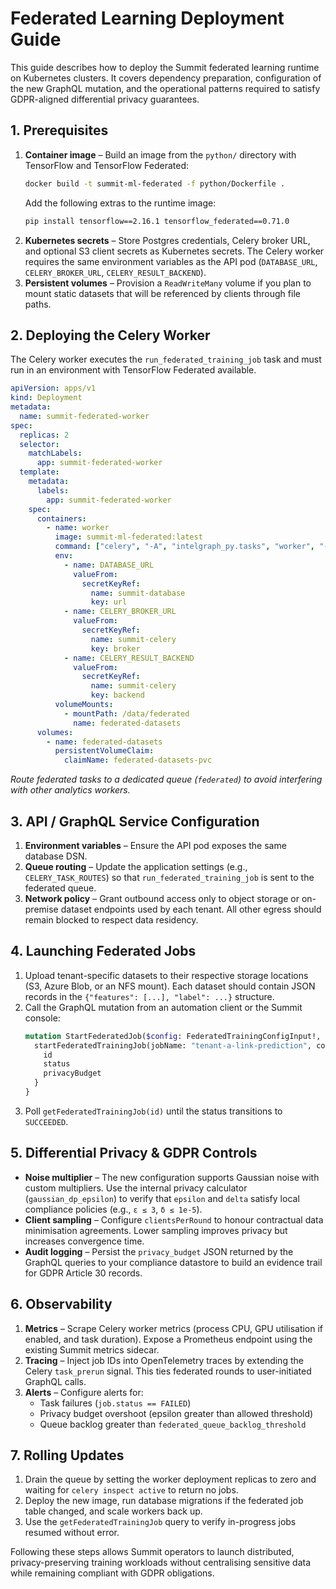 # Federated Learning Deployment Guide

This guide describes how to deploy the Summit federated learning runtime on Kubernetes clusters. It covers dependency preparation, configuration of the new GraphQL mutation, and the operational patterns required to satisfy GDPR-aligned differential privacy guarantees.

## 1. Prerequisites

1. **Container image** – Build an image from the `python/` directory with TensorFlow and TensorFlow Federated:
   ```bash
   docker build -t summit-ml-federated -f python/Dockerfile .
   ```
   Add the following extras to the runtime image:
   ```bash
   pip install tensorflow==2.16.1 tensorflow_federated==0.71.0
   ```
2. **Kubernetes secrets** – Store Postgres credentials, Celery broker URL, and optional S3 client secrets as Kubernetes secrets. The Celery worker requires the same environment variables as the API pod (`DATABASE_URL`, `CELERY_BROKER_URL`, `CELERY_RESULT_BACKEND`).
3. **Persistent volumes** – Provision a `ReadWriteMany` volume if you plan to mount static datasets that will be referenced by clients through file paths.

## 2. Deploying the Celery Worker

The Celery worker executes the `run_federated_training_job` task and must run in an environment with TensorFlow Federated available.

```yaml
apiVersion: apps/v1
kind: Deployment
metadata:
  name: summit-federated-worker
spec:
  replicas: 2
  selector:
    matchLabels:
      app: summit-federated-worker
  template:
    metadata:
      labels:
        app: summit-federated-worker
    spec:
      containers:
        - name: worker
          image: summit-ml-federated:latest
          command: ["celery", "-A", "intelgraph_py.tasks", "worker", "-Q", "federated"]
          env:
            - name: DATABASE_URL
              valueFrom:
                secretKeyRef:
                  name: summit-database
                  key: url
            - name: CELERY_BROKER_URL
              valueFrom:
                secretKeyRef:
                  name: summit-celery
                  key: broker
            - name: CELERY_RESULT_BACKEND
              valueFrom:
                secretKeyRef:
                  name: summit-celery
                  key: backend
          volumeMounts:
            - mountPath: /data/federated
              name: federated-datasets
      volumes:
        - name: federated-datasets
          persistentVolumeClaim:
            claimName: federated-datasets-pvc
```

*Route federated tasks to a dedicated queue (`federated`) to avoid interfering with other analytics workers.*

## 3. API / GraphQL Service Configuration

1. **Environment variables** – Ensure the API pod exposes the same database DSN.
2. **Queue routing** – Update the application settings (e.g., `CELERY_TASK_ROUTES`) so that `run_federated_training_job` is sent to the federated queue.
3. **Network policy** – Grant outbound access only to object storage or on-premise dataset endpoints used by each tenant. All other egress should remain blocked to respect data residency.

## 4. Launching Federated Jobs

1. Upload tenant-specific datasets to their respective storage locations (S3, Azure Blob, or an NFS mount). Each dataset should contain JSON records in the `{"features": [...], "label": ...}` structure.
2. Call the GraphQL mutation from an automation client or the Summit console:
   ```graphql
   mutation StartFederatedJob($config: FederatedTrainingConfigInput!, $clients: [FederatedClientInput!]!) {
     startFederatedTrainingJob(jobName: "tenant-a-link-prediction", config: $config, clients: $clients) {
       id
       status
       privacyBudget
     }
   }
   ```
3. Poll `getFederatedTrainingJob(id)` until the status transitions to `SUCCEEDED`.

## 5. Differential Privacy & GDPR Controls

- **Noise multiplier** – The new configuration supports Gaussian noise with custom multipliers. Use the internal privacy calculator (`gaussian_dp_epsilon`) to verify that `epsilon` and `delta` satisfy local compliance policies (e.g., `ε ≤ 3`, `δ ≤ 1e-5`).
- **Client sampling** – Configure `clientsPerRound` to honour contractual data minimisation agreements. Lower sampling improves privacy but increases convergence time.
- **Audit logging** – Persist the `privacy_budget` JSON returned by the GraphQL queries to your compliance datastore to build an evidence trail for GDPR Article 30 records.

## 6. Observability

1. **Metrics** – Scrape Celery worker metrics (process CPU, GPU utilisation if enabled, and task duration). Expose a Prometheus endpoint using the existing Summit metrics sidecar.
2. **Tracing** – Inject job IDs into OpenTelemetry traces by extending the Celery `task_prerun` signal. This ties federated rounds to user-initiated GraphQL calls.
3. **Alerts** – Configure alerts for:
   - Task failures (`job.status == FAILED`)
   - Privacy budget overshoot (epsilon greater than allowed threshold)
   - Queue backlog greater than `federated_queue_backlog_threshold`

## 7. Rolling Updates

1. Drain the queue by setting the worker deployment replicas to zero and waiting for `celery inspect active` to return no jobs.
2. Deploy the new image, run database migrations if the federated job table changed, and scale workers back up.
3. Use the `getFederatedTrainingJob` query to verify in-progress jobs resumed without error.

Following these steps allows Summit operators to launch distributed, privacy-preserving training workloads without centralising sensitive data while remaining compliant with GDPR obligations.
